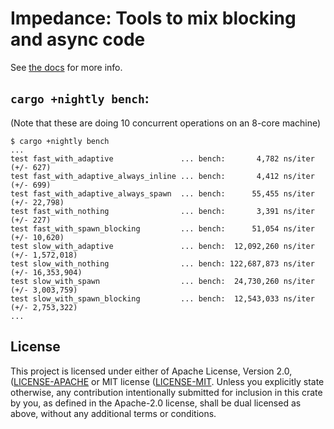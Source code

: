 # Impedance: Tools to mix blocking and async code

See [the docs](https://docs.rs/impedance) for more info.

## `cargo +nightly bench`:

(Note that these are doing 10 concurrent operations on an 8-core machine)

```
$ cargo +nightly bench
...
test fast_with_adaptive               ... bench:       4,782 ns/iter (+/- 627)
test fast_with_adaptive_always_inline ... bench:       4,412 ns/iter (+/- 699)
test fast_with_adaptive_always_spawn  ... bench:      55,455 ns/iter (+/- 22,798)
test fast_with_nothing                ... bench:       3,391 ns/iter (+/- 227)
test fast_with_spawn_blocking         ... bench:      51,054 ns/iter (+/- 10,620)
test slow_with_adaptive               ... bench:  12,092,260 ns/iter (+/- 1,572,018)
test slow_with_nothing                ... bench: 122,687,873 ns/iter (+/- 16,353,904)
test slow_with_spawn                  ... bench:  24,730,260 ns/iter (+/- 3,003,759)
test slow_with_spawn_blocking         ... bench:  12,543,033 ns/iter (+/- 2,753,322)
...
```


## License
This project is licensed under either of Apache License, Version 2.0, 
([LICENSE-APACHE](LICENSE-APACHE) or MIT license ([LICENSE-MIT](LICENSE-MIT).
Unless you explicitly state otherwise, any contribution intentionally submitted 
for inclusion in this crate by you, as defined in the Apache-2.0 license, 
shall be dual licensed as above, without any additional terms or conditions.
